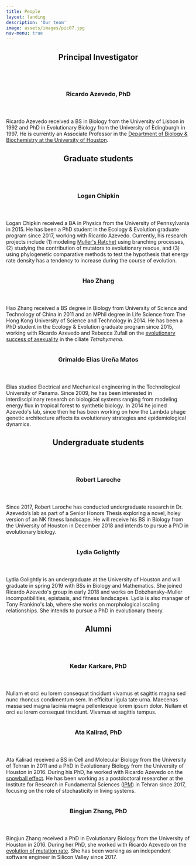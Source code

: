 ```yaml
---
title: People
layout: landing
description: 'Our team'
image: assets/images/pic07.jpg
nav-menu: true
---
```


<!-- Main -->
<div id="main">

<!-- one -->
<section id="one">
    <div class="inner">
        <header class="major">
            <h2>Principal Investigator</h2>
        </header>
    </div>
</section>

<!-- two -->
<section id="two" class="spotlights">
    <section>
        <a href="people.html" class="image">
            <img src="assets/images/ricardo.jpg" alt="" data-position="center center" />
        </a>
        <div class="content">
            <div class="inner">
                <header class="major">
                    <h3>Ricardo Azevedo, PhD</h3>
                </header>
                <p>Ricardo Azevedo received a BS in Biology from the University of Lisbon in 1992 and PhD in Evolutionary Biology from the University of Edingburgh in 1997. He is currently an Associate Professor in the <a href="http://www.uh.edu/nsm/biology-biochemistry/">Department of Biology & Biochemistry at the University of Houston</a>.</p>
            </div>
        </div>
    </section>
</section>

<!-- three -->
<section id="three">
    <div class="inner">
        <header class="major">
            <h2>Graduate students</h2>
        </header>
    </div>
</section>

<!-- four -->
<section id="four" class="spotlights">
    <section>
        <a href="people.html" class="image">
            <img src="assets/images/logan.jpg" alt="" data-position="center center" />
        </a>
        <div class="content">
            <div class="inner">
                <header class="major">
                    <h3>Logan Chipkin</h3>
                </header>
                <p>Logan Chipkin received a BA in Physics from the University of Pennsylvania in 2015. He has been a PhD student in the Ecology & Evolution graduate program since 2017, working with Ricardo Azevedo.  Currently, his research projects include (1) modeling <a href="research.html">Muller's Ratchet</a> using branching processes, (2) studying the contribution of mutators to evolutionary rescue, and (3) using phylogenetic comparative methods to test the hypothesis that energy rate density has a tendency to increase during the course of evolution.</p>
            </div>
        </div>
    </section>
    <section>
        <a href="people.html" class="image">
            <img src="assets/images/hao.jpg" alt="" data-position="top center" />
        </a>
        <div class="content">
            <div class="inner">
                <header class="major">
                    <h3>Hao Zhang</h3>
                </header>
                <p>Hao Zhang received a BS degree in Biology from University of Science and Technology of China in 2011 and an MPhil degree in Life Science from The Hong Kong University of Science and Technology in 2014.  He has been a PhD student in the Ecology & Evolution graduate program since 2015, working with Ricardo Azevedo and Rebecca Zufall on the <a href="research.html">evolutionary success of asexuality</a> in the ciliate <i>Tetrahymena</i>.</p>
            </div>
        </div>
    </section>
    <section>
        <a href="people.html" class="image">
            <img src="assets/images/elias.jpg" alt="" data-position="25% 25%" />
        </a>
        <div class="content">
            <div class="inner">
                <header class="major">
                    <h3>Grimaldo Elias Ureña Matos</h3>
                </header>
                <p>Elias studied Electrical and Mechanical engineering in the Technological University of Panama. Since 2009, he has been interested in interdisciplinary research on biological systems ranging from modeling energy flux in tropical forest to synthetic biology. In 2014 he joined Azevedo's lab, since then he has been working on how the Lambda phage genetic architecture affects its evolutionary strategies and epidemiological dynamics.</p>
            </div>
        </div>
    </section>
</section>

<!-- five -->
<section id="five">
    <div class="inner">
        <header class="major">
            <h2>Undergraduate students</h2>
        </header>
     </div>

<!-- six -->
<section id="six" class="spotlights">
    <section>
        <a href="people.html" class="image">
            <img src="assets/images/rob.jpg" alt="" data-position="center center" />
        </a>
        <div class="content">
            <div class="inner">
                <header class="major">
                    <h3>Robert Laroche</h3>
                </header>
                <p>Since 2017, Robert Laroche has conducted undergraduate research in Dr. Azevedo’s lab as part of a Senior Honors Thesis exploring a novel, holey version of an NK fitness landscape. He will receive his BS in Biology from the University of Houston in December 2018 and intends to pursue a PhD in evolutionary biology.</p>
            </div>
        </div>
    </section>
    <section>
        <a href="people.html" class="image">
            <img src="assets/images/lydia.jpg" alt="" data-position="top center" />
        </a>
        <div class="content">
            <div class="inner">
                <header class="major">
                    <h3>Lydia Golightly</h3>
                </header>
                <p>Lydia Golightly is an undergraduate at the University of Houston and will graduate in spring 2019 with BSs in Biology and Mathematics. She joined Ricardo Azevedo's group in early 2018 and works on Dobzhansky­–Muller incompatibilities, epistasis, and fitness landscapes. Lydia is also manager of Tony Frankino's lab, where she works on morphological scaling relationships.  She intends to pursue a PhD in evolutionary theory.</p>
            </div>
        </div>
    </section>
</section>
</section>

<!-- seven -->
<section id="seven">
    <div class="inner">
        <header class="major">
            <h2>Alumni</h2>
        </header>
     </div>
<!-- eight -->
<section id="eight" class="spotlights">
    <section>
        <a href="people.html" class="image">
            <img src="assets/images/anon.jpg" alt="" data-position="center center" />
        </a>
        <div class="content">
            <div class="inner">
                <header class="major">
                    <h3>Kedar Karkare, PhD</h3>
                </header>
                <p>Nullam et orci eu lorem consequat tincidunt vivamus et sagittis magna sed nunc rhoncus condimentum sem. In efficitur ligula tate urna. Maecenas massa sed magna lacinia magna pellentesque lorem ipsum dolor. Nullam et orci eu lorem consequat tincidunt. Vivamus et sagittis tempus.</p>
            </div>
        </div>
    </section>    <section>
        <a href="people.html" class="image">
            <img src="assets/images/ata.jpg" alt="" data-position="center center" />
        </a>
        <div class="content">
            <div class="inner">
                <header class="major">
                    <h3>Ata Kalirad, PhD</h3>
                </header>
                <p>Ata Kalirad received a BS in Cell and Molecular Biology from the University of Tehran in 2011 and a PhD in Evolutionary Biology from the University of Houston in 2016. During his PhD, he worked with Ricardo Azevedo on the <a href="research.html">snowball effect</a>. He has been working as a postdoctoral researcher at the Institute for Research in Fundamental Sciences (<a href="http://www.ipm.ac.ir/">IPM</a>) in Tehran since 2017, focusing on the role of stochasticity in living systems.</p>
            </div>
        </div>
    </section>
    <section>
        <a href="people.html" class="image">
            <img src="assets/images/bingjun.jpg" alt="" data-position="center center" />
        </a>
        <div class="content">
            <div class="inner">
                <header class="major">
                    <h3>Bingjun Zhang, PhD</h3>
                </header>
                <p>Bingjun Zhang received a PhD in Evolutionary Biology from the University of Houston in 2016. During her PhD, she worked with Ricardo Azevedo on the <a href="research.html">evolution of mutation rate</a>. She has been working as an independent software engineer in Silicon Valley since 2017.</p>
            </div>
        </div>
    </section>
</section>
</section>
</div>

